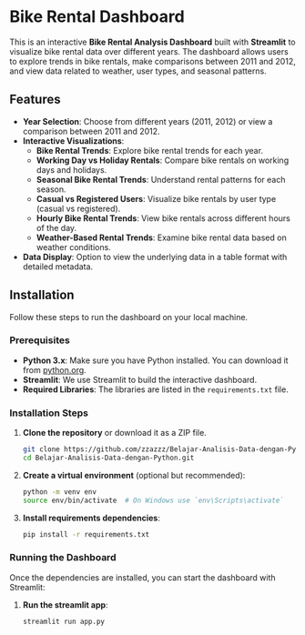 # Bike Rental Dashboard

This is an interactive **Bike Rental Analysis Dashboard** built with **Streamlit** to visualize bike rental data over different years. The dashboard allows users to explore trends in bike rentals, make comparisons between 2011 and 2012, and view data related to weather, user types, and seasonal patterns.

## Features

- **Year Selection**: Choose from different years (2011, 2012) or view a comparison between 2011 and 2012.
- **Interactive Visualizations**:
  - **Bike Rental Trends**: Explore bike rental trends for each year.
  - **Working Day vs Holiday Rentals**: Compare bike rentals on working days and holidays.
  - **Seasonal Bike Rental Trends**: Understand rental patterns for each season.
  - **Casual vs Registered Users**: Visualize bike rentals by user type (casual vs registered).
  - **Hourly Bike Rental Trends**: View bike rentals across different hours of the day.
  - **Weather-Based Rental Trends**: Examine bike rental data based on weather conditions.
- **Data Display**: Option to view the underlying data in a table format with detailed metadata.

## Installation

Follow these steps to run the dashboard on your local machine.

### Prerequisites

- **Python 3.x**: Make sure you have Python installed. You can download it from [python.org](https://www.python.org/downloads/).
- **Streamlit**: We use Streamlit to build the interactive dashboard.
- **Required Libraries**: The libraries are listed in the `requirements.txt` file.

### Installation Steps

1. **Clone the repository** or download it as a ZIP file.
   ```bash
   git clone https://github.com/zzazzz/Belajar-Analisis-Data-dengan-Python.git
   cd Belajar-Analisis-Data-dengan-Python.git

2. **Create a virtual environment** (optional but recommended):
   ```bash
   python -m venv env
   source env/bin/activate  # On Windows use `env\Scripts\activate`

3. **Install requirements dependencies**:
   ```bash
   pip install -r requirements.txt

### Running the Dashboard

Once the dependencies are installed, you can start the dashboard with Streamlit:

1. **Run the streamlit app**:
   ```bash
   streamlit run app.py




